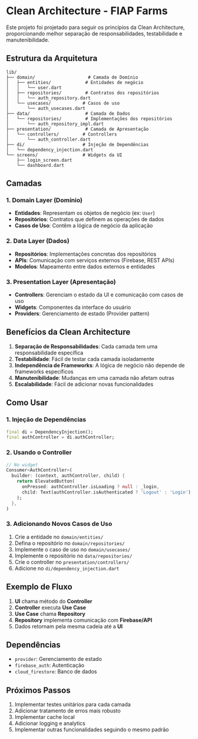 # Clean Architecture - FIAP Farms

Este projeto foi projetado para seguir os princípios da Clean Architecture, proporcionando melhor separação de responsabilidades, testabilidade e manutenibilidade.

## Estrutura da Arquitetura

```
lib/
├── domain/                    # Camada de Domínio
│   ├── entities/             # Entidades de negócio
│   │   └── user.dart
│   ├── repositories/         # Contratos dos repositórios
│   │   └── auth_repository.dart
│   └── usecases/            # Casos de uso
│       └── auth_usecases.dart
├── data/                     # Camada de Dados
│   └── repositories/         # Implementações dos repositórios
│       └── auth_repository_impl.dart
├── presentation/             # Camada de Apresentação
│   └── controllers/         # Controllers
│       └── auth_controller.dart
├── di/                      # Injeção de Dependências
│   └── dependency_injection.dart
└── screens/                 # Widgets da UI
    ├── login_screen.dart
    └── dashboard.dart
```

## Camadas

### 1. Domain Layer (Domínio)

- **Entidades**: Representam os objetos de negócio (ex: `User`)
- **Repositórios**: Contratos que definem as operações de dados
- **Casos de Uso**: Contêm a lógica de negócio da aplicação

### 2. Data Layer (Dados)

- **Repositórios**: Implementações concretas dos repositórios
- **APIs**: Comunicação com serviços externos (Firebase, REST APIs)
- **Modelos**: Mapeamento entre dados externos e entidades

### 3. Presentation Layer (Apresentação)

- **Controllers**: Gerenciam o estado da UI e comunicação com casos de uso
- **Widgets**: Componentes da interface do usuário
- **Providers**: Gerenciamento de estado (Provider pattern)

## Benefícios da Clean Architecture

1. **Separação de Responsabilidades**: Cada camada tem uma responsabilidade específica
2. **Testabilidade**: Fácil de testar cada camada isoladamente
3. **Independência de Frameworks**: A lógica de negócio não depende de frameworks específicos
4. **Manutenibilidade**: Mudanças em uma camada não afetam outras
5. **Escalabilidade**: Fácil de adicionar novas funcionalidades

## Como Usar

### 1. Injeção de Dependências

```dart
final di = DependencyInjection();
final authController = di.authController;
```

### 2. Usando o Controller

```dart
// No widget
Consumer<AuthController>(
  builder: (context, authController, child) {
    return ElevatedButton(
      onPressed: authController.isLoading ? null : _login,
      child: Text(authController.isAuthenticated ? 'Logout' : 'Login'),
    );
  },
)
```

### 3. Adicionando Novos Casos de Uso

1. Crie a entidade no `domain/entities/`
2. Defina o repositório no `domain/repositories/`
3. Implemente o caso de uso no `domain/usecases/`
4. Implemente o repositório no `data/repositories/`
5. Crie o controller no `presentation/controllers/`
6. Adicione no `di/dependency_injection.dart`

## Exemplo de Fluxo

1. **UI** chama método do **Controller**
2. **Controller** executa **Use Case**
3. **Use Case** chama **Repository**
4. **Repository** implementa comunicação com **Firebase/API**
5. Dados retornam pela mesma cadeia até a **UI**

## Dependências

- `provider`: Gerenciamento de estado
- `firebase_auth`: Autenticação
- `cloud_firestore`: Banco de dados

## Próximos Passos

1. Implementar testes unitários para cada camada
2. Adicionar tratamento de erros mais robusto
3. Implementar cache local
4. Adicionar logging e analytics
5. Implementar outras funcionalidades seguindo o mesmo padrão
